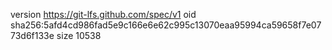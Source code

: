 version https://git-lfs.github.com/spec/v1
oid sha256:5afd4cd986fad5e9c166e6e62c995c13070eaa95994ca59658f7e0773d6f133e
size 10538
